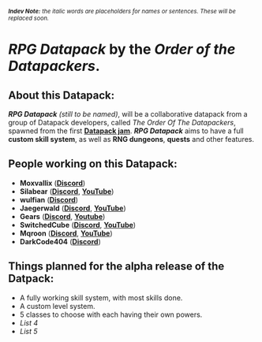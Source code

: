 <sub>***Indev Note:** the italic words are placeholders for names or sentences. These will be replaced soon.*</sub>

# *RPG Datapack* by the *Order of the Datapackers*.

## About this Datapack:

***RPG Datapack** (still to be named)*, will be a collaborative datapack from a group of Datapack developers, called *The Order Of The Datapackers*, spawned from the first [**Datapack jam**](https://discord.gg/z6TgybXhrg).
***RPG Datapack*** aims to have a full **custom skill system**, as well as **RNG dungeons**, **quests** and other features.

## People working on this Datapack:

- **Moxvallix** ([**Discord**](https://www.discordapp.com/users/510318433162887173))
- **Silabear** ([**Discord**](https://www.discordapp.com/users/543741360478355456), [**YouTube**](https://www.youtube.com/channel/UClfoz7sNreaL9OXSqYeN6fg))
- **wulfian** ([**Discord**](https://www.discordapp.com/users/554435927699619845))
- **Jaegerwald** ([**Discord**](https://www.discordapp.com/users/711944262173982822), [**YouTube**](https://www.youtube.com/channel/UCmiIcpOsGlKU1Ji8iDlTVuA))
- **Gears** ([**Discord**](https://www.discordapp.com/users/624197866595811328), [**Youtube**](https://www.youtube.com/channel/UCx1LKT7kN4g-Knksk3B2Kqw))
- **SwitchedCube** ([**Discord**](https://www.discordapp.com/users/866910016535527454), [**YouTube**](https://www.youtube.com/pawandewmina)) 
- **Mqroon** ([**Discord**](https://www.discordapp.com/users/561291894907207680), [**YouTube**](https://www.youtube.com/channel/UCl39RSKrhVI9lrsf0HUBNwA))
- **DarkCode404** ([**Discord**](https://www.discordapp.com/users/553638302750867477))

## Things planned for the alpha release of the Datpack:

- A fully working skill system, with most skills done.
- A custom level system.
- 5 classes to choose with each having their own powers.
- *List 4*
- *List 5*
